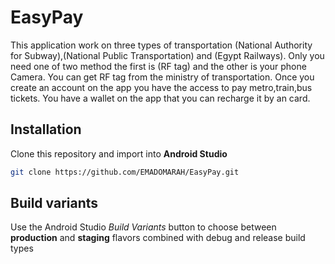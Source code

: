 # EasyPay
This application work on three types of transportation (National Authority for Subway),(National Public Transportation) and (Egypt Railways). Only you need one of two method the first is (RF tag) and the other is your phone Camera.  You can get RF tag from the ministry of transportation. Once you create an account on the app you have the access to pay metro,train,bus tickets. You have a wallet on the app that you can recharge it by an card.

## Installation
Clone this repository and import into **Android Studio**
```bash
git clone https://github.com/EMADOMARAH/EasyPay.git
```


## Build variants
Use the Android Studio *Build Variants* button to choose between **production** and **staging** flavors combined with debug and release build types
